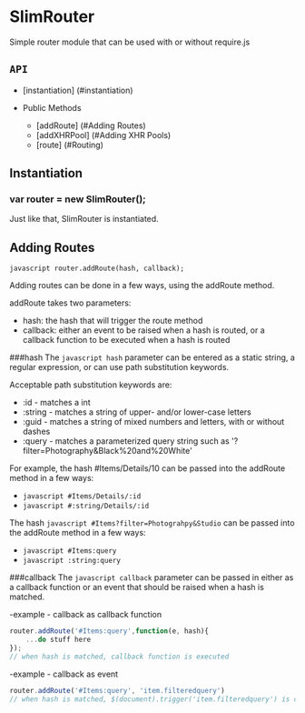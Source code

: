 SlimRouter
======

Simple router module that can be used with or without require.js

## `API`
- [instantiation] (#instantiation)	

- Public Methods
	* [addRoute] (#Adding Routes)
	* [addXHRPool] (#Adding XHR Pools)
	* [route] (#Routing)

## Instantiation
### var router = new SlimRouter();
Just like that, SlimRouter is instantiated.

## Adding Routes
```javascript router.addRoute(hash, callback);```

Adding routes can be done in a few ways, using the addRoute method.

addRoute takes two parameters: 
- hash: the hash that will trigger the route method
- callback: either an event to be raised when a hash is routed, or a callback function to be executed when a hash is routed

###hash
The ```javascript hash``` parameter can be entered as a static string, a regular expression, or can use path substitution keywords. 

Acceptable path substitution keywords are:
- :id - matches a int
- :string - matches a string of upper- and/or lower-case letters
- :guid - matches a string of mixed numbers and letters, with or without dashes
- :query - matches a parameterized query string such as '?filter=Photography&Black%20and%20White'

For example, the hash #Items/Details/10 can be passed into the addRoute method in a few ways:

- ```javascript #Items/Details/:id```
- ```javascript #:string/Details/:id```

The hash ```javascript #Items?filter=Photograhpy&Studio``` can be passed into the addRoute method in a few ways:

- ```javascript #Items:query```
- ```javascript :string:query```

###callback
The ```javascript callback``` parameter can be passed in either as a callback function or an event that should be raised when a hash is matched.

-example - callback as callback function
```javascript 
router.addRoute('#Items:query',function(e, hash){
	...do stuff here
});
// when hash is matched, callback function is executed
```

-example - callback as event
```javascript
router.addRoute('#Items:query', 'item.filteredquery')
// when hash is matched, $(document).trigger('item.filteredquery') is called.
```




